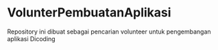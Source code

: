 # VolunterPembuatanAplikasi
Repository ini dibuat sebagai pencarian volunteer untuk pengembangan aplikasi Dicoding
